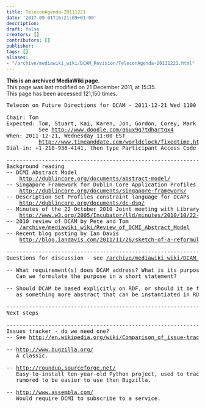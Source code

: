 ```yaml
---
title: TeleconAgenda-20111221
date: '2017-09-01T16:21:09+01:00'
description: 
draft: false
creators: []
contributors: []
publisher: 
tags: []
aliases:
- "/archive/mediawiki_wiki/DCAM_Revision/TeleconAgenda-20111221.html"
---
```


 **This is an archived MediaWiki page.**  
This page was last modified on 21 December 2011, at 15:35.  
This page has been accessed 121,150 times.

<pre>Telecon on Future Directions for DCAM - 2011-12-21 Wed 1100 EST

Chair: Tom
Expected: Tom, Stuart, Kai, Karen, Jon, Gordon, Corey, Mark
          See <a href="http://www.doodle.com/q6ux9g7tdhartgx4" class="external free" rel="nofollow">http://www.doodle.com/q6ux9g7tdhartgx4</a>
When: 2011-12-21, Wednesday 11:00 EST
          <a href="http://www.timeanddate.com/worldclock/fixedtime.html?month=12&amp;day=21&amp;year=2011&amp;hour=16&amp;min=00&amp;sec=0&amp;p1=0" class="external free" rel="nofollow">http://www.timeanddate.com/worldclock/fixedtime.html?month=12&amp;day=21&amp;year=2011&amp;hour=16&amp;min=00&amp;sec=0&amp;p1=0</a>
Dial-in: +1-218-936-4141, then type Participant Access Code 334034

----------------------------------------------------------------------
Background reading
-- DCMI Abstract Model
    <a href="http://dublincore.org/documents/abstract-model/" class="external free" rel="nofollow">http://dublincore.org/documents/abstract-model/</a>
-- Singapore Framework for Dublin Core Application Profiles
    <a href="http://dublincore.org/documents/singapore-framework/" class="external free" rel="nofollow">http://dublincore.org/documents/singapore-framework/</a>  
-- Description Set Profiles constraint language for DCAPs
    <a href="http://dublincore.org/documents/dc-dsp/" class="external free" rel="nofollow">http://dublincore.org/documents/dc-dsp/</a>               
-- Minutes of the 22 October 2010 Joint meeting with Library Linked Data Incubator Group
    <a href="http://www.w3.org/2005/Incubator/lld/minutes/2010/10/22-lld-minutes.html" class="external free" rel="nofollow">http://www.w3.org/2005/Incubator/lld/minutes/2010/10/22-lld-minutes.html</a>
-- 2010 review of DCAM by Pete and Tom
    <a href="/mediawiki_wiki/Review_of_DCMI_Abstract_Model.md" class="external free" rel="nofollow">/archive/mediawiki_wiki/Review_of_DCMI_Abstract_Model</a>
-- Recent blog posting by Ian Davis
    <a href="http://blog.iandavis.com/2011/11/26/sketch-of-a-reformulation-of-rdf/" class="external free" rel="nofollow">http://blog.iandavis.com/2011/11/26/sketch-of-a-reformulation-of-rdf/</a>

----------------------------------------------------------------------
Questions for discussion - see <a href="/mediawiki_wiki/DCAM_Revision.md" class="external free" rel="nofollow">/archive/mediawiki_wiki/DCAM_Revision</a>

-- What requirement(s) does DCAM address? What is its purpose and audience?
   Can we formulate the purpose in a short statement?

-- Should DCAM be based explicitly on RDF, or should it be formulated
   as something more abstract that can be instantiated in RDF?

----------------------------------------------------------------------
Next steps

----------------------------------------------------------------------
Issues tracker - do we need one?
-- See <a href="http://en.wikipedia.org/wiki/Comparison_of_issue-tracking_systems" class="external free" rel="nofollow">http://en.wikipedia.org/wiki/Comparison_of_issue-tracking_systems</a>

-- <a href="http://www.bugzilla.org/" class="external free" rel="nofollow">http://www.bugzilla.org/</a>
   A classic.

-- <a href="http://roundup.sourceforge.net/" class="external free" rel="nofollow">http://roundup.sourceforge.net/</a> 
   Easy-to-install ten-year-old Python project, used to track Python and IETF projects, 
   rumored to be easier to use than Bugzilla.

-- <a href="http://www.assembla.com/" class="external free" rel="nofollow">http://www.assembla.com/</a>
   Would require DCMI to subscribe to a service.
</pre>
